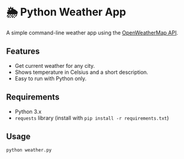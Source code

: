 # 🌦️ Python Weather App

A simple command-line weather app using the [OpenWeatherMap API](https://openweathermap.org/api).

## Features
- Get current weather for any city.
- Shows temperature in Celsius and a short description.
- Easy to run with Python only.

## Requirements
- Python 3.x
- `requests` library (install with `pip install -r requirements.txt`)

## Usage
```bash
python weather.py

